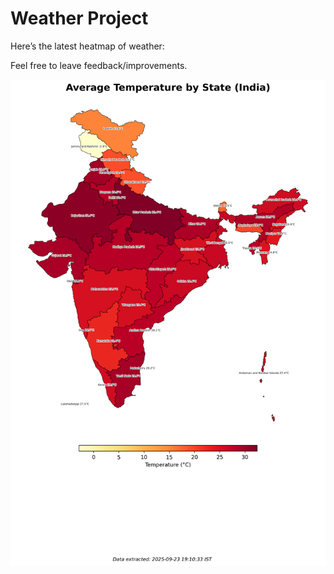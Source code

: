 # Weather Project

Here’s the latest heatmap of weather:

Feel free to leave feedback/improvements.

![India Heatmap](docs/assets/india_heatmap.png?v=D2A353)

